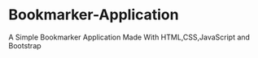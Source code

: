 # Bookmarker-Application
A Simple Bookmarker Application Made With HTML,CSS,JavaScript and Bootstrap
